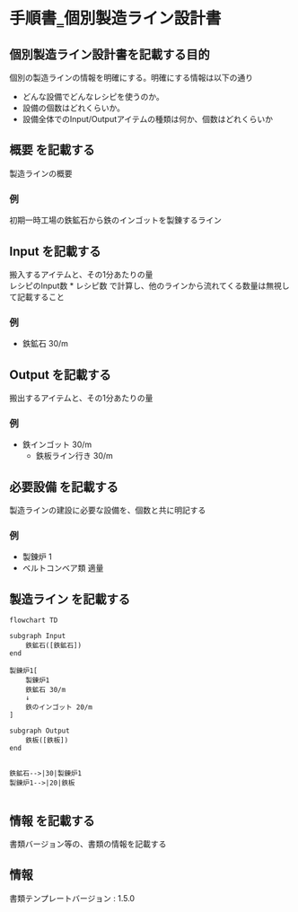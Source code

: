 # 手順書‗個別製造ライン設計書

## 個別製造ライン設計書を記載する目的
個別の製造ラインの情報を明確にする。明確にする情報は以下の通り
- どんな設備でどんなレシピを使うのか。
- 設備の個数はどれくらいか。
- 設備全体でのInput/Outputアイテムの種類は何か、個数はどれくらいか

## 概要 を記載する
製造ラインの概要

### 例
初期一時工場の鉄鉱石から鉄のインゴットを製錬するライン

## Input を記載する
搬入するアイテムと、その1分あたりの量  
レシピのInput数 * レシピ数 で計算し、他のラインから流れてくる数量は無視して記載すること

### 例
- 鉄鉱石 30/m

## Output を記載する
搬出するアイテムと、その1分あたりの量  

### 例
- 鉄インゴット 30/m
    - 鉄板ライン行き 30/m

## 必要設備 を記載する
製造ラインの建設に必要な設備を、個数と共に明記する

### 例
- 製錬炉 1
- ベルトコンベア類 適量


## 製造ライン を記載する
```mermaid
flowchart TD

subgraph Input
    鉄鉱石([鉄鉱石])
end

製錬炉1[
    製錬炉1
    鉄鉱石 30/m
    ↓
    鉄のインゴット 20/m
]

subgraph Output
    鉄板([鉄板])
end


鉄鉱石-->|30|製錬炉1
製錬炉1-->|20|鉄板


```

## 情報 を記載する
書類バージョン等の、書類の情報を記載する

## 情報
書類テンプレートバージョン : 1.5.0
